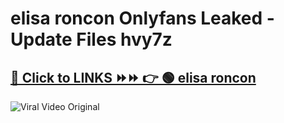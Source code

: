 
 # elisa roncon Onlyfans Leaked - Update Files hvy7z

## <h2><a href="https://clipsfans.com/elisa_roncon&ref=git">🔗 Click to LINKS ⏩⏩ 👉 🟢 elisa roncon </a></h2>

<a href="https://clipsfans.com/elisa_roncon&ref=git" rel="nofollow" data-target="animated-image.originalLink"><img src="https://i.ibb.co.com/xMMVF88/686577567.gif" alt="Viral Video Original" style="max-width: 100%; display: inline-block;" data-target="animated-image.originalImage"></a>

